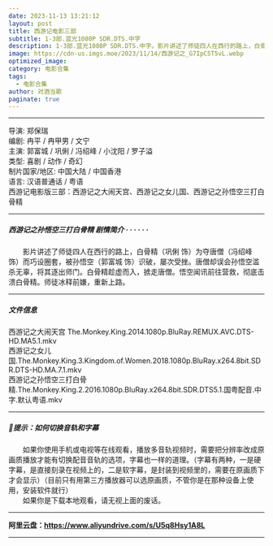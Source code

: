 ```yaml
---
date: 2023-11-13 13:21:12
layout: post
title: 西游记电影三部
subtitle: 1-3部.蓝光1080P SDR.DTS.中字
description: 1-3部.蓝光1080P SDR.DTS.中字。影片讲述了师徒四人在西行的路上，白骨精为夺唐僧而巧设圈套，被孙悟空识破，屡次受挫。唐僧却误会孙悟空滥杀无辜，将其逐出师门。白骨精趁虚而入，掳走唐僧。悟空闻讯前往营救，彻底击溃白骨精。师徒冰释前嫌，重新上路...
image: https://cdn-us.imgs.moe/2023/11/14/西游记之_G7IpC5T5vL.webp
optimized_image: 
category: 电影合集
tags:
  - 电影合集
author: 对酒当歌
paginate: true
---
```



---

导演: 郑保瑞  
编剧: 冉平 / 冉甲男 / 文宁  
主演: 郭富城 / 巩俐 / 冯绍峰 / 小沈阳 / 罗子溢  
类型: 喜剧 / 动作 / 奇幻  
制片国家/地区: 中国大陆 / 中国香港  
语言: 汉语普通话 / 粤语  
西游记电影版三部：西游记之大闹天宫、西游记之女儿国、西游记之孙悟空三打白骨精  

---

##### 西游记之孙悟空三打白骨精 剧情简介 · · · · · ·

　　影片讲述了师徒四人在西行的路上，白骨精（巩俐 饰）为夺唐僧（冯绍峰 饰）而巧设圈套，被孙悟空（郭富城 饰）识破，屡次受挫。唐僧却误会孙悟空滥杀无辜，将其逐出师门。白骨精趁虚而入，掳走唐僧。悟空闻讯前往营救，彻底击溃白骨精。师徒冰释前嫌，重新上路。

---

##### 文件信息

西游记之大闹天宫 The.Monkey.King.2014.1080p.BluRay.REMUX.AVC.DTS-HD.MA5.1.mkv  
西游记之女儿国.The.Monkey.King.3.Kingdom.of.Women.2018.1080p.BluRay.x264.8bit.SDR.DTS-HD.MA.7.1.mkv  
西游记之孙悟空三打白骨精.The.Monkey.King.2.2016.1080p.BluRay.x264.8bit.SDR.DTS5.1.国粤配音.中字.默认粤语.mkv  

---

##### 🔔提示：如何切换音轨和字幕

　　如果你使用手机或电视等在线观看，播放多音轨视频时，需要把分辨率改成原画质播放才能有切换配音音轨的选项，字幕也一样的道理。（字幕有两种，一是硬字幕，是直接刻录在视频上的，二是软字幕，是封装到视频里的，需要在原画质下才会显示）（目前只有用第三方播放器可以选原画质，不管你是在那种设备上使用，安装软件就行）  
　　如果你是下载本地观看，请无视上面的废话。

---

**阿里云盘：<https://www.aliyundrive.com/s/U5q8Hsy1A8L>**

---
